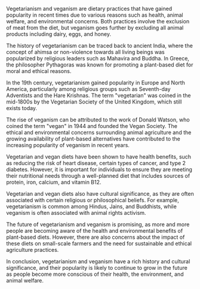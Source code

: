 Vegetarianism and veganism are dietary practices that have gained popularity in recent times due to various reasons such as health, animal welfare, and environmental concerns. Both practices involve the exclusion of meat from the diet, but veganism goes further by excluding all animal products including dairy, eggs, and honey.

The history of vegetarianism can be traced back to ancient India, where the concept of ahimsa or non-violence towards all living beings was popularized by religious leaders such as Mahavira and Buddha. In Greece, the philosopher Pythagoras was known for promoting a plant-based diet for moral and ethical reasons.

In the 19th century, vegetarianism gained popularity in Europe and North America, particularly among religious groups such as Seventh-day Adventists and the Hare Krishnas. The term "vegetarian" was coined in the mid-1800s by the Vegetarian Society of the United Kingdom, which still exists today.

The rise of veganism can be attributed to the work of Donald Watson, who coined the term "vegan" in 1944 and founded the Vegan Society. The ethical and environmental concerns surrounding animal agriculture and the growing availability of plant-based alternatives have contributed to the increasing popularity of veganism in recent years.

Vegetarian and vegan diets have been shown to have health benefits, such as reducing the risk of heart disease, certain types of cancer, and type 2 diabetes. However, it is important for individuals to ensure they are meeting their nutritional needs through a well-planned diet that includes sources of protein, iron, calcium, and vitamin B12.

Vegetarian and vegan diets also have cultural significance, as they are often associated with certain religious or philosophical beliefs. For example, vegetarianism is common among Hindus, Jains, and Buddhists, while veganism is often associated with animal rights activism.

The future of vegetarianism and veganism is promising, as more and more people are becoming aware of the health and environmental benefits of plant-based diets. However, there are also concerns about the impact of these diets on small-scale farmers and the need for sustainable and ethical agriculture practices.

In conclusion, vegetarianism and veganism have a rich history and cultural significance, and their popularity is likely to continue to grow in the future as people become more conscious of their health, the environment, and animal welfare.
